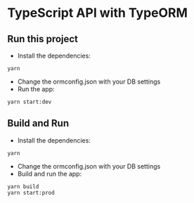 
# TypeScript API with TypeORM

## Run this project

- Install the dependencies:
```
yarn
```
- Change the ormconfig.json with your DB settings
- Run the app:
```
yarn start:dev
```
## Build and Run
- Install the dependencies:
```
yarn
```
- Change the ormconfig.json with your DB settings
- Build and run the app:
```
yarn build
yarn start:prod
```
